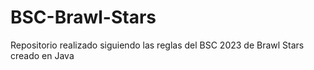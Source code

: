 # BSC-Brawl-Stars
Repositorio realizado siguiendo las reglas del BSC 2023 de Brawl Stars creado en Java
